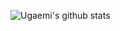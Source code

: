 ![Ugaemi's github stats](https://github-readme-stats.vercel.app/api?username=ugaemi&show_icons=true&hide_border=true&theme=tokyonight)
